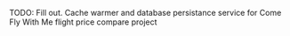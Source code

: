 TODO: Fill out. Cache warmer and database persistance service for Come Fly With Me flight price compare project